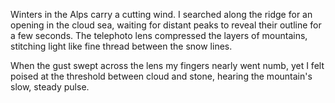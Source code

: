 Winters in the Alps carry a cutting wind. I searched along the ridge for an opening in the cloud sea, waiting for distant peaks to reveal their outline for a few seconds. The telephoto lens compressed the layers of mountains, stitching light like fine thread between the snow lines.

When the gust swept across the lens my fingers nearly went numb, yet I felt poised at the threshold between cloud and stone, hearing the mountain's slow, steady pulse.
